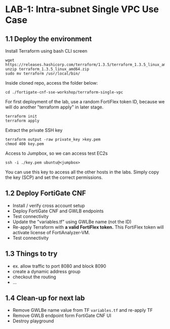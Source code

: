 # LAB-1: Intra-subnet Single VPC Use Case

## 1.1 Deploy the environment

Install Terraform using bash CLI screen

```
wget https://releases.hashicorp.com/terraform/1.3.5/terraform_1.3.5_linux_amd64.zip
unzip terraform_1.3.5_linux_amd64.zip
sudo mv terraform /usr/local/bin/
```


Inside cloned repo, access the folder below:

```
cd ./fortigate-cnf-sse-workshop/terraform-single-vpc
```

For first deployment of the lab, use a random FortiFlex token ID, because we will do another "terraform apply" in later stage.

```
terraform init
terraform apply
```
Extract the private SSH key
```
terraform output -raw private_key >key.pem
chmod 400 key.pem
```
Access to Jumpbox, so we can access test EC2s
```
ssh -i ./key.pem ubuntu@<jumpbox>
```
You can use this key to access all the other hosts in the labs. Simply copy the key (SCP) and set the correct permissions.

## 1.2 Deploy FortiGate CNF

- Install / verify cross account setup
- Deploy FortiGate CNF and GWLB endpoints
- Test connectivity
- Update the "variables.tf" using GWLBe name (not the ID)
- Re-apply Terraform with **a valid FortiFlex token.** This FortiFlex token will activate license of FortiAnalyzer-VM. 
- Test connectivity

## 1.3 Things to try
- ex. allow traffic to port 8080 and block 8090
- create a dynamic address group
- checkout the routing
- ...

## 1.4 Clean-up for next lab
- Remove GWLBe name value from TF `variables.tf` and re-apply TF
- Remove GWLB endpoint form FortiGate CNF UI
- Destroy playground
